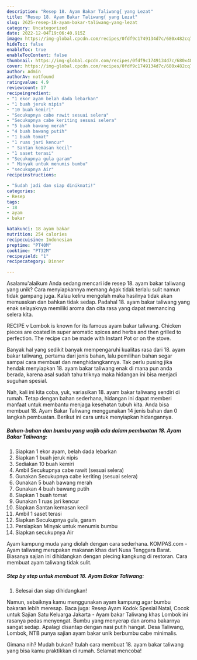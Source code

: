 ```yaml
---
description: "Resep 18. Ayam Bakar Taliwang{ yang Lezat"
title: "Resep 18. Ayam Bakar Taliwang{ yang Lezat"
slug: 2625-resep-18-ayam-bakar-taliwang-yang-lezat
category: Uncategorized
date: 2022-12-04T19:06:40.915Z
image: https://img-global.cpcdn.com/recipes/0fdf9c1749134d7c/680x482cq70/18-ayam-bakar-taliwang-foto-resep-utama.jpg
hideToc: false
enableToc: true
enableTocContent: false
thumbnail: https://img-global.cpcdn.com/recipes/0fdf9c1749134d7c/680x482cq70/18-ayam-bakar-taliwang-foto-resep-utama.jpg
cover: https://img-global.cpcdn.com/recipes/0fdf9c1749134d7c/680x482cq70/18-ayam-bakar-taliwang-foto-resep-utama.jpg
author: Admin
authorAv: notfound
ratingvalue: 4.9
reviewcount: 17
recipeingredient:
- "1 ekor ayam belah dada lebarkan"
- "1 buah jeruk nipis"
- "10 buah kemiri"
- "Secukupnya cabe rawit sesuai selera"
- "Secukupnya cabe keriting sesuai selera"
- "5 buah bawang merah"
- "4 buah bawang putih"
- "1 buah tomat"
- "1 ruas jari kencur"
- " Santan kemasan kecil"
- "1 saset terasi"
- "Secukupnya gula garam"
- " Minyak untuk menumis bumbu"
- "secukupnya Air"
recipeinstructions:

- "Sudah jadi dan siap dinikmati!"
categories:
- Resep
tags:
- 18
- ayam
- bakar

katakunci: 18 ayam bakar 
nutrition: 254 calories
recipecuisine: Indonesian
preptime: "PT40M"
cooktime: "PT32M"
recipeyield: "1"
recipecategory: Dinner

---
```



Asalamu'alaikum Anda sedang mencari ide resep 18. ayam bakar taliwang yang unik? Cara menyiapkannya memang Agak tidak terlalu sulit namun tidak gampang juga. Kalau keliru mengolah maka hasilnya tidak akan memuaskan dan bahkan tidak sedap. Padahal 18. ayam bakar taliwang yang enak selayaknya memiliki aroma dan cita rasa yang dapat memancing selera kita.


RECIPE v Lombok is known for its famous ayam bakar taliwang. Chicken pieces are coated in super aromatic spices and herbs and then grilled to perfection. The recipe can be made with Instant Pot or on the stove.

Banyak hal yang sedikit banyak mempengaruhi kualitas rasa dari 18. ayam bakar taliwang, pertama dari jenis bahan, lalu pemilihan bahan segar sampai cara membuat dan menghidangkannya. Tak perlu pusing jika hendak menyiapkan 18. ayam bakar taliwang enak di mana pun anda berada, karena asal sudah tahu triknya maka hidangan ini bisa menjadi suguhan spesial.


Nah, kali ini kita coba, yuk, variasikan 18. ayam bakar taliwang sendiri di rumah. Tetap dengan bahan sederhana, hidangan ini dapat memberi manfaat untuk membantu menjaga kesehatan tubuh kita. Anda bisa membuat 18. Ayam Bakar Taliwang menggunakan 14 jenis bahan dan 0 langkah pembuatan. Berikut ini cara untuk menyiapkan hidangannya.

<!--inarticleads1-->

##### Bahan-bahan dan bumbu yang wajib ada dalam pembuatan 18. Ayam Bakar Taliwang:

1. Siapkan 1 ekor ayam, belah dada lebarkan
1. Siapkan 1 buah jeruk nipis
1. Sediakan 10 buah kemiri
1. Ambil Secukupnya cabe rawit (sesuai selera)
1. Gunakan Secukupnya cabe keriting (sesuai selera)
1. Gunakan 5 buah bawang merah
1. Gunakan 4 buah bawang putih
1. Siapkan 1 buah tomat
1. Gunakan 1 ruas jari kencur
1. Siapkan  Santan kemasan kecil
1. Ambil 1 saset terasi
1. Siapkan Secukupnya gula, garam
1. Persiapkan  Minyak untuk menumis bumbu
1. Siapkan secukupnya Air


Ayam kampung muda yang diolah dengan cara sederhana. KOMPAS.com - Ayam taliwang merupakan makanan khas dari Nusa Tenggara Barat. Biasanya sajian ini dihidangkan dengan plecing kangkung di restoran. Cara membuat ayam taliwang tidak sulit. 

<!--inarticleads2-->

##### Step by step untuk membuat 18. Ayam Bakar Taliwang:


1. Selesai dan siap dihidangkan!

Namun, sebaiknya kamu menggunakan ayam kampung agar bumbu bakaran lebih meresap. Baca juga: Resep Ayam Kodok Spesial Natal, Cocok untuk Sajian Satu Keluarga Jakarta - Ayam bakar Taliwang khas Lombok ini rasanya pedas menyengat. Bumbu yang menyerap dan aroma bakarnya sangat sedap. Apalagi disantap dengan nasi putih hangat. Desa Taliwang, Lombok, NTB punya sajian ayam bakar unik berbumbu cabe minimalis. 

Gimana nih? Mudah bukan? Itulah cara membuat 18. ayam bakar taliwang yang bisa kamu praktikkan di rumah. Selamat mencoba!
